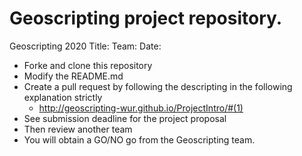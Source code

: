 # Geoscripting project repository.

Geoscripting 2020 
Title:
Team:
Date:


* Forke and clone this repository
* Modify the README.md
* Create a pull request by following the descripting in the following explanation strictly
    * http://geoscripting-wur.github.io/ProjectIntro/#(1)
* See submission deadline for the project proposal
* Then review another team
* You will obtain a GO/NO go from the Geoscripting team.
